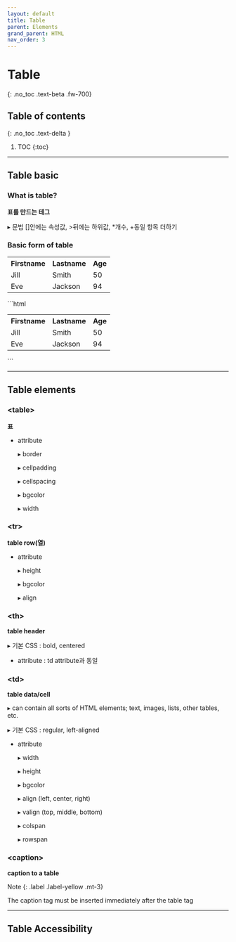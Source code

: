 ```yaml
---
layout: default
title: Table
parent: Elements
grand_parent: HTML
nav_order: 3
---
```


# Table
{: .no_toc .text-beta .fw-700}

## Table of contents
{: .no_toc .text-delta }

1. TOC
{:toc}

---

## Table basic 

### What is table?

**표를 만드는 테그**

&#9656; 문법 []안에는 속성값, >뒤에는 하위값, *개수, +동일 항목 더하기

### Basic form of table

<div class="code-example" markdown="1">
<table style="width:100%">
    <tr>
        <th>Firstname</th>
        <th>Lastname</th>
        <th>Age</th>
    </tr>
    <tr>
        <td>Jill</td>
        <td>Smith</td>
        <td>50</td>
    </tr>
    <tr>
        <td>Eve</td>
        <td>Jackson</td>
        <td>94</td>
    </tr>
</table>
</div>
```html
<table style="width:100%">
    <tr>
        <th>Firstname</th>
        <th>Lastname</th>
        <th>Age</th>
    </tr>
    <tr>
        <td>Jill</td>
        <td>Smith</td>
        <td>50</td>
    </tr>
    <tr>
        <td>Eve</td>
        <td>Jackson</td>
        <td>94</td>
    </tr>
</table>
```

---

## Table elements

### &#60;table&#62;

**표**

* attribute

    &#9656; border
        
    &#9656; cellpadding
    
    &#9656; cellspacing
    
    &#9656; bgcolor
    
    &#9656; width

### &#60;tr&#62; 

**table row(열)**

* attribute 
    
    &#9656; height
    
    &#9656; bgcolor
    
    &#9656; align
    
### &#60;th&#62; 

**table header**

&#9656; 기본 CSS : bold, centered

* attribute : td attribute과 동일

### &#60;td&#62; 

**table data/cell**

&#9656; can contain all sorts of HTML elements; text, images, lists, other tables, etc.

&#9656; 기본 CSS : regular, left-aligned

* attribute 
    
    &#9656; width
    
    &#9656; height
    
    &#9656; bgcolor
    
    &#9656; align (left, center, right)
    
    &#9656; valign (top, middle, bottom) 
    
    &#9656; colspan
    
    &#9656; rowspan

### &#60;caption&#62; 

**caption to a table**

Note
{: .label .label-yellow .mt-3}
<div class="code-example" markdown="1">
The caption tag must be inserted immediately after the table tag
</div>

---

## Table Accessibility